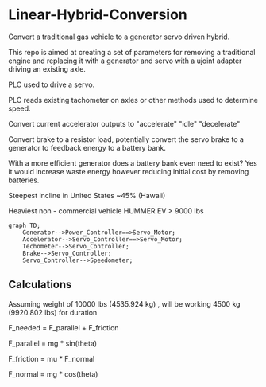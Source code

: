 # Linear-Hybrid-Conversion
Convert a traditional gas vehicle to a generator servo driven hybrid.

This repo is aimed at creating a set of parameters for removing a traditional engine and replacing it with a generator and servo with a ujoint adapter driving an existing axle.

PLC used to drive a servo.

PLC reads existing tachometer on axles or other methods used to determine speed.

Convert current accelerator outputs to "accelerate" "idle" "decelerate"

Convert brake to a resistor load, potentially convert the servo brake to a generator to feedback energy to a battery bank.

With a more efficient generator does a battery bank even need to exist? Yes it would increase waste energy however reducing initial cost by removing batteries.

Steepest incline in United States ~45% (Hawaii)

Heaviest non - commercial vehicle HUMMER EV > 9000 lbs

```mermaid
graph TD;
    Generator-->Power_Controller==>Servo_Motor;
    Accelerator-->Servo_Controller==>Servo_Motor;
    Techometer-->Servo_Controller;
    Brake-->Servo_Controller;
    Servo_Controller-->Speedometer;
```


## Calculations
Assuming weight of 10000 lbs (4535.924 kg) , will be working 4500 kg (9920.802 lbs) for duration 

F_needed = F_parallel + F_friction

F_parallel = mg * sin(theta)

F_friction = mu * F_normal

F_normal = mg * cos(theta)

 
